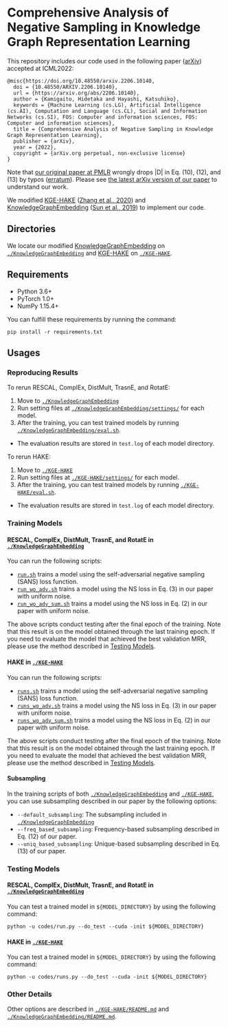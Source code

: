 # Comprehensive Analysis of Negative Sampling in Knowledge Graph Representation Learning

This repository includes our code used in the following paper \([arXiv](https://arxiv.org/abs/2206.10140)\) accepted at ICML2022:
```
@misc{https://doi.org/10.48550/arxiv.2206.10140,
  doi = {10.48550/ARXIV.2206.10140},
  url = {https://arxiv.org/abs/2206.10140},
  author = {Kamigaito, Hidetaka and Hayashi, Katsuhiko},
  keywords = {Machine Learning (cs.LG), Artificial Intelligence (cs.AI), Computation and Language (cs.CL), Social and Information Networks (cs.SI), FOS: Computer and information sciences, FOS: Computer and information sciences},
  title = {Comprehensive Analysis of Negative Sampling in Knowledge Graph Representation Learning},
  publisher = {arXiv},
  year = {2022},
  copyright = {arXiv.org perpetual, non-exclusive license}
}
```
Note that [our original paper at PMLR](https://proceedings.mlr.press/v162/kamigaito22a.html) wrongly drops |D| in Eq. (10), (12), and (13) by typos ([erratum](https://www.researchgate.net/publication/362470765_Erratum_to_Comprehensive_Analysis_of_Negative_Sampling_in_Knowledge_Graph_Representation_Learning)). Please see [the latest arXiv version of our paper](https://arxiv.org/abs/2206.10140) to understand our work.

We modified [KGE-HAKE](https://github.com/MIRALab-USTC/KGE-HAKE.git) \([Zhang et al., 2020](https://arxiv.org/abs/1911.09419)\) and [KnowledgeGraphEmbedding](https://github.com/DeepGraphLearning/KnowledgeGraphEmbedding.git) \([Sun et al., 2019](https://openreview.net/forum?id=HkgEQnRqYQ)\) to implement our code.

## Directories

We locate our modified [KnowledgeGraphEmbedding](https://github.com/DeepGraphLearning/KnowledgeGraphEmbedding.git) on [`./KnowledgeGraphEmbedding`](./KnowledgeGraphEmbedding) and [KGE-HAKE](https://github.com/MIRALab-USTC/KGE-HAKE.git) on [`./KGE-HAKE`](./KGE-HAKE).

## Requirements

- Python 3.6+
- PyTorch 1.0+
- NumPy 1.15.4+

You can fulfill these requirements by running the command:
```
pip install -r requirements.txt
```
## Usages

### Reproducing Results

To rerun RESCAL, ComplEx, DistMult, TrasnE, and RotatE:
1. Move to [`./KnowledgeGraphEmbedding`](./KnowledgeGraphEmbedding)
2. Run setting files at [`./KnowledgeGraphEmbedding/settings/`](./KnowledgeGraphEmbedding/settings/) for each model.
3. After the training, you can test trained models by running [`./KnowledgeGraphEmbedding/eval.sh`](./KnowledgeGraphEmbedding/eval.sh).
  - The evaluation results are stored in `test.log` of each model directory.

To rerun HAKE:
1. Move to [`./KGE-HAKE`](./KGE-HAKE)
2. Run setting files at [`./KGE-HAKE/settings/`](./KGE-HAKE/settings) for each model.
3. After the training, you can test trained models by running [`./KGE-HAKE/eval.sh`](./KGE-HAKE/eval.sh).
  - The evaluation results are stored in `test.log` of each model directory.

### Training Models

#### RESCAL, ComplEx, DistMult, TrasnE, and RotatE in [`./KnowledgeGraphEmbedding`](./KnowledgeGraphEmbedding)

You can run the following scripts:
- [`run.sh`](./KnowledgeGraphEmbedding/run.sh) trains a model using the self-adversarial negative sampling (SANS) loss function.
- [`run_wo_adv.sh`](./KnowledgeGraphEmbedding/run_wo_adv.sh) trains a model using the NS loss in Eq. (3) in our paper with uniform noise.
- [`run_wo_adv_sum.sh`](./KnowledgeGraphEmbedding/run_wo_adv_sum.sh) trains a model using the NS loss in Eq. (2) in our paper with uniform noise.

The above scripts conduct testing after the final epoch of the training. Note that this result is on the model obtained through the last training epoch. If you need to evaluate the model that achieved the best validation MRR, please use the method described in [Testing Models](#testing_models).

#### HAKE in [`./KGE-HAKE`](./KGE-HAKE)

You can run the following scripts:
- [`runs.sh`](./KGE-HAKE/runs.sh) trains a model using the self-adversarial negative sampling (SANS) loss function.
- [`runs_wo_adv.sh`](./KGE-HAKE/runs_wo_adv.sh) trains a model using the NS loss in Eq. (3) in our paper with uniform noise.
- [`runs_wo_adv_sum.sh`](./KGE-HAKE/runs_wo_adv_sum.sh) trains a model using the NS loss in Eq. (2) in our paper with uniform noise.

The above scripts conduct testing after the final epoch of the training. Note that this result is on the model obtained through the last training epoch. If you need to evaluate the model that achieved the best validation MRR, please use the method described in [Testing Models](#testing_models).

#### Subsampling

In the training scripts of both [`./KnowledgeGraphEmbedding`](./KnowledgeGraphEmbedding) and [`./KGE-HAKE`](./KGE-HAKE), you can use subsampling described in our paper by the following options:
- `--default_subsampling`: The subsampling included in [`./KnowledgeGraphEmbedding`](./KnowledgeGraphEmbedding)
- `--freq_based_subsampling`: Frequency-based subsampling described in Eq. (12) of our paper.
- `--uniq_based_subsampling`: Unique-based subsampling described in Eq. (13) of our paper.

### <a id="testing_models"></a>Testing Models

#### RESCAL, ComplEx, DistMult, TrasnE, and RotatE in [`./KnowledgeGraphEmbedding`](./KnowledgeGraphEmbedding)

You can test a trained model in `${MODEL_DIRECTORY}` by using the following command:
```
python -u codes/run.py --do_test --cuda -init ${MODEL_DIRECTORY}
```

#### HAKE in [`./KGE-HAKE`](./KGE-HAKE)

You can test a trained model in `${MODEL_DIRECTORY}` by using the following command:
```
python -u codes/runs.py --do_test --cuda -init ${MODEL_DIRECTORY}
```

### Other Details

Other options are described in [`./KGE-HAKE/README.md`](./KGE-HAKE/README.md) and [`./KnowledgeGraphEmbedding/README.md`](./KnowledgeGraphEmbedding/README.md).
